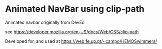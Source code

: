 # Animated NavBar using clip-path

Animated navbar originally from DevEd

see https://developer.mozilla.org/en-US/docs/Web/CSS/clip-path

Developed for, and used at https://web.fe.up.pt/~campo/HEMOSwimmers/
